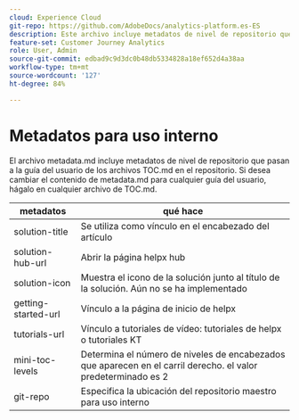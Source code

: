 ```yaml
---
cloud: Experience Cloud
git-repo: https://github.com/AdobeDocs/analytics-platform.es-ES
description: Este archivo incluye metadatos de nivel de repositorio que pasan a los archivos TOC.md de la guía del usuario en el repositorio.
feature-set: Customer Journey Analytics
role: User, Admin
source-git-commit: edbad9c9d3dc0b48db5334828a18ef652d4a38aa
workflow-type: tm+mt
source-wordcount: '127'
ht-degree: 84%

---
```



# Metadatos para uso interno

El archivo metadata.md incluye metadatos de nivel de repositorio que pasan a la guía del usuario de los archivos TOC.md en el repositorio. Si desea cambiar el contenido de metadata.md para cualquier guía del usuario, hágalo en cualquier archivo de TOC.md.

| metadatos | qué hace |
|--- |--- |
| solution-title | Se utiliza como vínculo en el encabezado del artículo |
| solution-hub-url | Abrir la página helpx hub |
| solution-icon | Muestra el icono de la solución junto al título de la solución. Aún no se ha implementado |
| getting-started-url | Vínculo a la página de inicio de helpx |
| tutorials-url | Vínculo a tutoriales de vídeo: tutoriales de helpx o tutoriales KT |
| mini-toc-levels | Determina el número de niveles de encabezados que aparecen en el carril derecho. el valor predeterminado es 2 |
| git-repo | Especifica la ubicación del repositorio maestro para uso interno |
